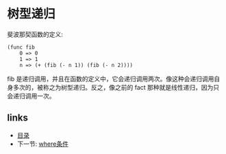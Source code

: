 # 树型递归

斐波那契函数的定义:

```
(func fib
	0 => 0
	1 => 1
	n => (+ (fib (- n 1)) (fib (- n 2))))
```

fib 是递归调用，并且在函数的定义中，它会递归调用两次。像这种会递归调用自身多次的，被称之为树型递归。反之，像之前的 fact 那种就是线性递归，因为只会递归调用一次。

## links
   * [目录](<SUMMARY.md>)
   * 下一节: [where条件](<03.4.md>)
